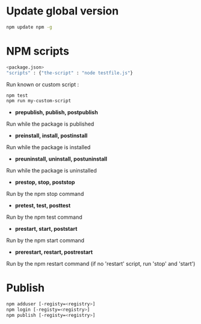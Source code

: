 # Update global version

```bash
npm update npm -g
```


# NPM scripts

```bash
<package.json>
"scripts" : {"the-script" : "node testfile.js"}
```
Run known or custom script :
```bash
npm test
npm run my-custom-script
```

 * **prepublish, publish, postpublish**

Run while the package is published

 * **preinstall, install, postinstall**

Run while the package is installed

 * **preuninstall, uninstall, postuninstall**

Run while the package is uninstalled

 * **prestop, stop, poststop**

Run by the npm stop command

 * **pretest, test, posttest**

Run by the npm test command

 * **prestart, start, poststart**

Run by the npm start command

 * **prerestart, restart, postrestart**

Run by the npm restart command (if no 'restart' script, run 'stop' and 'start')

# Publish

```bash
npm adduser [-registy=<registry>]
npm login [-registy=<registry>]
npm publish [-registy=<registry>]
```
